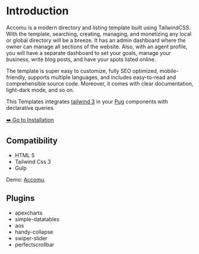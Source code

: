 
# Introduction

Accomu is a modern directory and listing template built using TailwindCSS. With the template, searching, creating, managing, and monetizing any local or global directory will be a breeze. It has an admin dashboard where the owner can manage all sections of the website. Also, with an agent profile, you will have a separate dashboard to set your goals, manage your business, write blog posts, and have your spots listed online. 

The template is super easy to customize, fully SEO optimized, mobile-friendly, supports multiple languages, and includes easy-to-read and comprehensible source code. Moreover, it comes with clear documentation, light-dark mode, and so on.

This Templates integrates [tailwind 3](https://tailwindcss.com/blog/tailwindcss-v3) in your [Pug](https://pugjs.org/api/getting-started.html) components with declarative queries.

[➡️ Go to Installation](./installation.md)

## Compatibility

- HTML 5
- Tailwind Css 3
- Gulp

Demo: [Accomu](https://accomu.netlify.app).

## Plugins

- apexcharts
- simple-datatables
- aos
- handy-collapse
- swiper-slider
- perfectscrollbar
